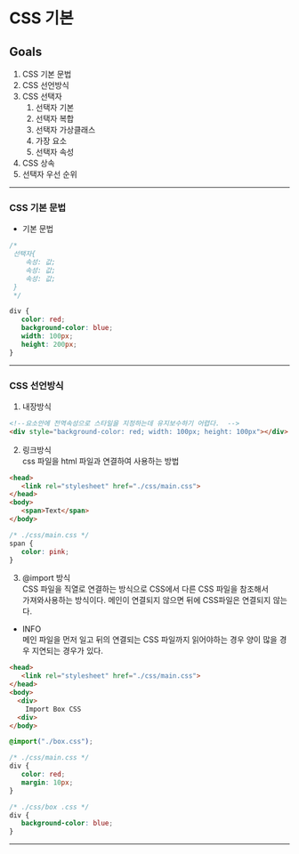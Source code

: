 # CSS 기본

## Goals
1. CSS 기본 문법 
1. CSS 선언방식
1. CSS 선택자
   1. 선택자 기본
   1. 선택자 복합
   1. 선택자 가상클래스 
   1. 가장 요소
   1. 선택자 속성
1. CSS 상속
1. 선택자 우선 순위 

--- 

### CSS 기본 문법 

- 기본 문법  
```css
/* 
 선택자{
    속성: 값; 
    속성: 값; 
    속성: 값; 
 }
 */

div {
   color: red;
   background-color: blue;
   width: 100px;
   height: 200px;
}
```

--- 

### CSS 선언방식
1. 내장방식
```html
<!--요소안에 전역속성으로 스타일을 지정하는데 유지보수하기 어렵다.  -->
<div style="background-color: red; width: 100px; height: 100px"></div>
```

2. 링크방식   
css 파일을 html 파일과 연결하여 사용하는 방법

```html
<head>
   <link rel="stylesheet" href="./css/main.css">
</head>
<body>
   <span>Text</span>
</body>
```

```css 
/* ./css/main.css */
span {
   color: pink;
}
```

3. @import 방식  
CSS 파일을 직열로 연결하는 방식으로 CSS에서 다른 CSS 파일을 참조해서    
가져와사용하는 방식이다. 메인이 연결되지 않으면 뒤에 CSS파일은 연결되지 않는다.

* INFO  
메인 파일을 먼저 일고 뒤의 연결되는 CSS 파일까지 읽어야하는 경우 양이 많을 경우 지연되는 경우가 있다.



```html
<head>
   <link rel="stylesheet" href="./css/main.css">
</head>
<body>
  <div>
    Import Box CSS
  <div>
</body>
```

```css 
@import("./box.css");

/* ./css/main.css */
div {
   color: red;
   margin: 10px;
}
```

```css 
/* ./css/box .css */
div {
   background-color: blue;
}
```

---

